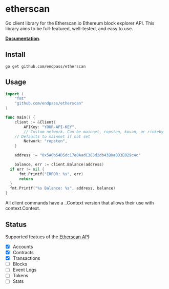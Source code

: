 # etherscan
Go client library for the Etherscan.io Ethereum block explorer API.
This library aims to be full-featured, well-tested, and easy to use.

[**Documentation**](https://godoc.org/github.com/endpass/etherscan).

## Install
`go get github.com/endpass/etherscan`

## Usage

```go
import (
    "fmt"
    "github.com/endpass/etherscan"
)

func main() {
	client := &Client{
		APIKey: "YOUR-API-KEY",
		// Custom network. Can be mainnet, ropsten, kovan, or rinkeby
    // Defaults to mainnet if not set
		Network: "ropsten",
	}

	address := "0x5A0b54D5dc17e0AadC383d2db43B0a0D3E029c4c"

	balance, err := client.Balance(address)
  if err != nil {
      fmt.Printf("ERROR: %s", err)
      return
  }
  fmt.Printf("%s Balance: %s", address, balance)
}
```

All client commands have a ..Context version that allows their use with
context.Context.

## Status
Supported featues of the [Etherscan API](https://etherscan.io/apis):
- [x] Accounts
- [x] Contracts
- [x] Transactions
- [ ] Blocks
- [ ] Event Logs
- [ ] Tokens
- [ ] Stats
